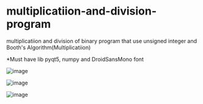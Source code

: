 # multiplicatiion-and-division-program
multiplicatiion and division of binary program that use unsigned integer and Booth's Algorithm(Multiplicatiion)

*Must have lib pyqt5, numpy and DroidSansMono font

![image](https://user-images.githubusercontent.com/75197663/154283790-11f89fe4-3c62-43dd-be37-d70981f34957.png)

![image](https://user-images.githubusercontent.com/75197663/154283924-bf764a42-ecfa-431d-8e01-f492e1469d50.png)

![image](https://user-images.githubusercontent.com/75197663/154284246-c11de4a1-2bd7-4b36-bad7-5eae0c6cb77b.png)


